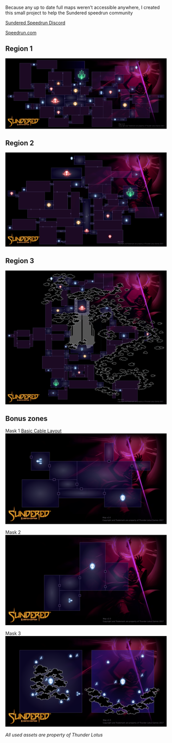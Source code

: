 Because any up to date full maps weren't accessible anywhere, I created this small project to help the Sundered speedrun community

[Sundered Speedrun Discord](https://discordapp.com/invite/vHRDAkX)

[Speedrun.com](https://www.speedrun.com/sundered/)

## Region 1
![SunderedMaps Region 1](pngs/SunderedMaps_Region1.png)

## Region 2
![SunderedMaps Region 2](pngs/SunderedMaps_Region2.png)

## Region 3
![SunderedMaps Region 3](pngs/SunderedMaps_Region3.png)

## Bonus zones

Mask 1
[Basic Cable Layout](pngs/SunderedMaps_BonusR1-Cables.png)
![SunderedMaps Bonus Region 1](pngs/SunderedMaps_BonusR1.png)

Mask 2 
![SunderedMaps Bonus Region 2](pngs/SunderedMaps_BonusR2.png)

Mask 3
![SunderedMaps Bonus Region 3](pngs/SunderedMaps_BonusR3.png)

*All used assets are property of Thunder Lotus*
